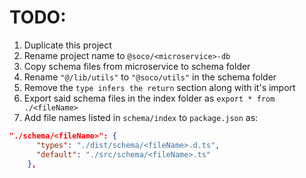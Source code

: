 # TODO:

1. Duplicate this project
2. Rename project name to `@soco/<microservice>-db`
3. Copy schema files from microservice to schema folder
4. Rename `"@/lib/utils"` to `"@soco/utils"` in the schema folder
5. Remove the `type infers the return` section along with it's import
6. Export said schema files in the index folder as `export * from ./<fileName>`
7. Add file names listed in `schema/index` to `package.json` as:

```json
"./schema/<fileName>": {
      "types": "./dist/schema/<fileName>.d.ts",
      "default": "./src/schema/<fileName>.ts"
    },
```
